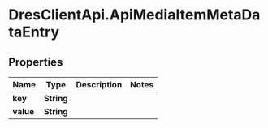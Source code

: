 # DresClientApi.ApiMediaItemMetaDataEntry

## Properties

Name | Type | Description | Notes
------------ | ------------- | ------------- | -------------
**key** | **String** |  | 
**value** | **String** |  | 


